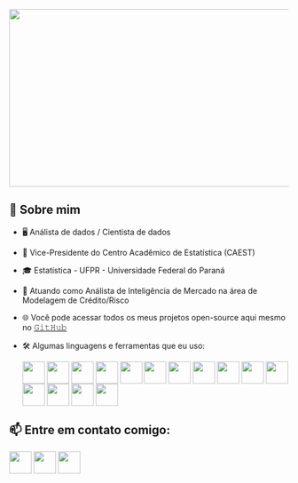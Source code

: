 <img src="https://www.fishtechies.com/wp-content/uploads/2018/01/data-science-banner.jpg" width="1240" height="320">

## :book: Sobre mim
- 🖥 Análista de dados / Cientista de dados
- 👯 Vice-Presidente do Centro Acadêmico de Estatística (CAEST)
- 🎓 Estatística - UFPR - Universidade Federal do Paraná
- 💼 Atuando como Análista de Inteligência de Mercado na área de Modelagem de Crédito/Risco
- 🌐 Você pode acessar todos os meus projetos open-source aqui mesmo no [𝙶𝚒𝚝𝙷𝚞𝚋](https://github.com/hamersz?tab=repositories)

- 🛠️ Algumas linguagens e ferramentas que eu uso:

  [<img src="https://cdn.jsdelivr.net/gh/devicons/devicon/icons/vscode/vscode-original.svg"     
      height="40em" align="center"/>](https://code.visualstudio.com/)
  [<img src="https://cdn.jsdelivr.net/gh/devicons/devicon/icons/rstudio/rstudio-original.svg"   
      height="40em" align="center"/>](https://www.rstudio.com/)
  [<img src="https://cdn.jsdelivr.net/gh/devicons/devicon/icons/python/python-original-wordmark.svg"
      height="40em" align="center"/>](https://www.python.org/)
  [<img src="https://cdn.jsdelivr.net/gh/devicons/devicon/icons/r/r-original.svg"
      height="40em" align="center"/>](https://www.r-project.org/)
  [<img src="https://cdn.jsdelivr.net/gh/devicons/devicon/icons/jupyter/jupyter-original-wordmark.svg"
      height="40em" align="center"/>](https://jupyter.org/)
  [<img src="https://cdn.jsdelivr.net/gh/devicons/devicon/icons/mysql/mysql-original-wordmark.svg"
      height="40em" align="center"/>](https://www.mysql.com/)
  [<img src="https://cdn.jsdelivr.net/gh/devicons/devicon/icons/postgresql/postgresql-original-wordmark.svg"
      height="40em" align="center"/>](https://www.postgresql.org/)
  [<img src="https://cdn.jsdelivr.net/gh/devicons/devicon/icons/sqlite/sqlite-original-wordmark.svg"
      height="40em" align="center"/>](https://www.sqlite.org/index.html)
  [<img src="https://upload.wikimedia.org/wikipedia/commons/thumb/0/05/Scikit_learn_logo_small.svg/2560px-Scikit_learn_logo_small.svg.png"
      height="40em" align="center"/>](https://scikit-learn.org/stable/)
  [<img src="https://cdn.jsdelivr.net/gh/devicons/devicon/icons/tensorflow/tensorflow-original.svg"
      height="40em" align="center"/>](https://www.tensorflow.org/) 
 [<img src="https://cdn.jsdelivr.net/gh/devicons/devicon/icons/apache/apache-original-wordmark.svg"
      height="40em" align="center"/>](https://www.apache.org/)
   [<img src="https://cdn.jsdelivr.net/gh/devicons/devicon/icons/git/git-original-wordmark.svg"
      height="40em" align="center"/>](https://git-scm.com/)
  [<img src="https://cdn.jsdelivr.net/gh/devicons/devicon/icons/amazonwebservices/amazonwebservices-plain-wordmark.svg"
      height="40em" align="center"/>](https://aws.amazon.com/)
[<img src="https://icons-for-free.com/download-icon-github+icon-1320168274457504277_512.png"
      height="40em" align="center"/>](https://github.com/)
[<img src="https://cdn.jsdelivr.net/gh/devicons/devicon/icons/gitlab/gitlab-original-wordmark.svg"
      height="40em" align="center"/>](https://about.gitlab.com/)

## 📫 Entre em contato comigo:

[<img src="https://cdn.jsdelivr.net/gh/devicons/devicon/icons/linkedin/linkedin-original.svg"
           height="40em" align="center"/>](https://linkedin.com/in/ajhc)
[<img src="https://cdn.jsdelivr.net/gh/devicons/devicon/icons/kaggle/kaggle-original-wordmark.svg"
           height="40em" align="center"/>](https://www.kaggle.com/hamersz)
[<img src="https://upload.wikimedia.org/wikipedia/commons/thumb/e/ef/Stack_Overflow_icon.svg/768px-Stack_Overflow_icon.svg.png"
           height="40em" align="center"/>](https://pt.stackoverflow.com/users/252064/hamers)   
            
          


